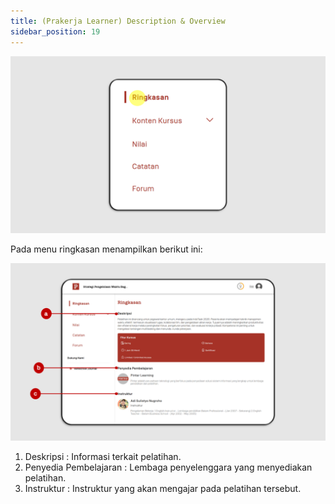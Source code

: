 ```yaml
---
title: (Prakerja Learner) Description & Overview
sidebar_position: 19
---
```

![](/img/overview-indo-1.png)

Pada menu ringkasan menampilkan berikut ini: 

![](/img/overview-indo-2.png)

1. Deskripsi	: Informasi terkait pelatihan.
2. Penyedia Pembelajaran : Lembaga penyelenggara yang menyediakan pelatihan.
3. Instruktur : Instruktur yang akan mengajar pada pelatihan tersebut.
